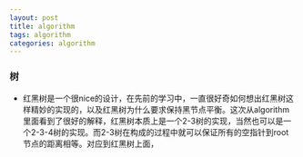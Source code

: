 ```yaml
---
layout: post
title: algorithm
tags: algorithm
categories: algorithm
---
```

### 树
* 红黑树是一个很nice的设计，在先前的学习中，一直很好奇如何想出红黑树这样精妙的实现的，以及红黑树为什么要求保持黑节点平衡。这次从algorithm里面看到了很好的解释，红黑树本质上是一个2-3树的实现，当然也可以是一个2-3-4树的实现。而2-3树在构成的过程中就可以保证所有的空指针到root节点的距离相等。对应到红黑树上面，
